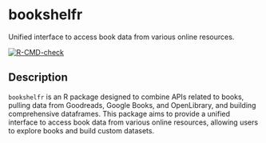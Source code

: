 # bookshelfr
Unified interface to access book data from various online resources.

[![R-CMD-check](https://github.com/tomeriko96/bookshelfr/actions/workflows/R-CMD-check.yaml/badge.svg)](https://github.com/tomeriko96/bookshelfr/actions/workflows/R-CMD-check.yaml)

## Description

`bookshelfr` is an R package designed to combine APIs related to books, pulling data from Goodreads, Google Books, and OpenLibrary, and building comprehensive dataframes. This package aims to provide a unified interface to access book data from various online resources, allowing users to explore books and build custom datasets.


